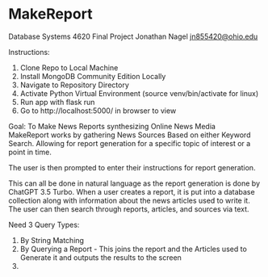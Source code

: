# MakeReport
Database Systems 4620 Final Project
Jonathan Nagel jn855420@ohio.edu

Instructions:
1. Clone Repo to Local Machine
2. Install MongoDB Community Edition Locally
3. Navigate to Repository Directory
4. Activate Python Virtual Environment (source venv/bin/activate for linux)
5. Run app with flask run
6. Go to http://localhost:5000/ in browser to view

Goal: To Make News Reports synthesizing Online News Media  
MakeReport works by gathering News Sources Based on either Keyword Search. Allowing for report generation for a specific topic of interest or a point in time.


The user is then prompted to enter their instructions for report generation.

This can all be done in natural language as the report generation is done by ChatGPT 3.5 Turbo. When a user creates a report, it is put into a database collection along with information about the news articles used to write it. The user can then search through reports, articles, and sources via text.



Need 3 Query Types:
1. By String Matching
2. By Querying a Report - This joins the report and the Articles used to Generate it and outputs the results to the screen
3. 
